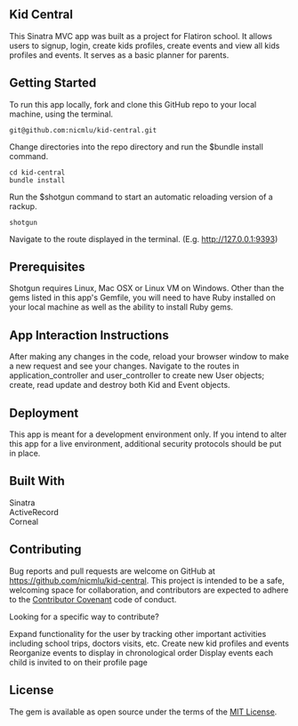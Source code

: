 ## Kid Central 

This Sinatra MVC app was built as a project for Flatiron school. It allows users to signup, login, create kids profiles, create events and view all kids profiles and events. It serves as a basic planner for parents.

## Getting Started
To run this app locally, fork and clone this GitHub repo to your local machine, using the terminal.

```git@github.com:nicmlu/kid-central.git```

Change directories into the repo directory and run the $bundle install command.

```cd kid-central``` <br />
```bundle install```
    
Run the $shotgun command to start an automatic reloading version of a rackup.

```shotgun```

Navigate to the route displayed in the terminal. (E.g. http://127.0.0.1:9393)

## Prerequisites
Shotgun requires Linux, Mac OSX or Linux VM on Windows. Other than the gems listed in this app's Gemfile, you will need to have Ruby installed on your local machine as well as the ability to install Ruby gems.

## App Interaction Instructions
After making any changes in the code, reload your browser window to make a new request and see your changes. Navigate to the routes in application_controller and user_controller to create new User objects; create, read update and destroy both Kid and Event objects.

## Deployment
This app is meant for a development environment only. If you intend to alter this app for a live environment, additional security protocols should be put in place.

## Built With
Sinatra <br />
ActiveRecord <br />
Corneal

## Contributing
Bug reports and pull requests are welcome on GitHub at https://github.com/nicmlu/kid-central. This project is intended to be a safe, welcoming space for collaboration, and contributors are expected to adhere to the [Contributor Covenant](http://contributor-covenant.org) code of conduct.

Looking for a specific way to contribute?

Expand functionality for the user by tracking other important activities including school trips, doctors visits, etc. 
Create new kid profiles and events 
Reorganize events to display in chronological order 
Display events each child is invited to on their profile page 

## License

The gem is available as open source under the terms of the [MIT License](https://opensource.org/licenses/MIT).